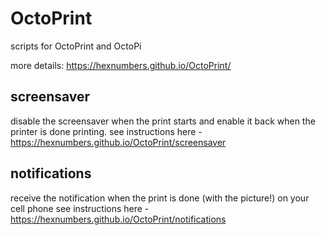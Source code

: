 # OctoPrint
scripts for OctoPrint and OctoPi

more details: https://hexnumbers.github.io/OctoPrint/

## screensaver
disable the screensaver when the print starts and enable it back when the printer is done printing.
see instructions here - https://hexnumbers.github.io/OctoPrint/screensaver

## notifications
receive the notification when the print is done (with the picture!) on your cell phone
see instructions here - https://hexnumbers.github.io/OctoPrint/notifications
